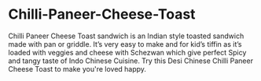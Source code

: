 # Chilli-Paneer-Cheese-Toast
Chilli Paneer Cheese Toast sandwich is an Indian style toasted sandwich made with pan or griddle. It’s very easy to make and for kid’s tiffin as it’s loaded with veggies and cheese with Schezwan which give perfect Spicy and tangy taste of Indo Chinese Cuisine. Try this Desi Chinese Chilli Paneer Cheese Toast to make you're loved happy. 

